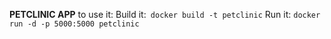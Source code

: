 **PETCLINIC APP**
to use it:
Build it:` docker build -t petclinic`
Run it: `docker run -d -p 5000:5000 petclinic`